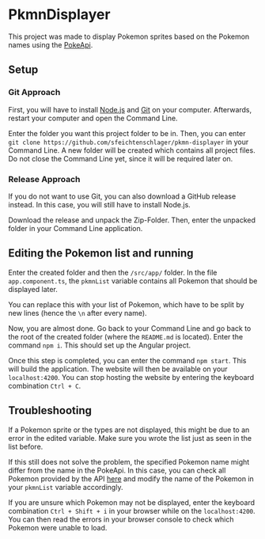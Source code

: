 # PkmnDisplayer

This project was made to display Pokemon sprites based on the Pokemon names using the [PokeApi](https://pokeapi.co).

## Setup

### Git Approach

First, you will have to install [Node.js](https://nodejs.org/en/download/package-manager) and [Git](https://git-scm.com/downloads) on your computer.
Afterwards, restart your computer and open the Command Line.

Enter the folder you want this project folder to be in.
Then, you can enter `git clone https://github.com/sfeichtenschlager/pkmn-displayer` in your Command Line.
A new folder will be created which contains all project files.
Do not close the Command Line yet, since it will be required later on.

### Release Approach

If you do not want to use Git, you can also download a GitHub release instead.
In this case, you will still have to install Node.js.

Download the release and unpack the Zip-Folder.
Then, enter the unpacked folder in your Command Line application.

## Editing the Pokemon list and running

Enter the created folder and then the `/src/app/` folder.
In the file `app.component.ts`, the `pkmnList` variable contains all Pokemon that should be displayed later.

You can replace this with your list of Pokemon, which have to be split by new lines (hence the `\n` after every name).

Now, you are almost done. Go back to your Command Line and go back to the root of the created folder (where the `README.md` is located).
Enter the command `npm i`. This should set up the Angular project.

Once this step is completed, you can enter the command `npm start`.
This will build the application.
The website will then be available on your `localhost:4200`.
You can stop hosting the website by entering the keyboard combination `Ctrl + C`. 

## Troubleshooting

If a Pokemon sprite or the types are not displayed, this might be due to an error in the edited variable.
Make sure you wrote the list just as seen in the list before.

If this still does not solve the problem, the specified Pokemon name might differ from the name in the PokeApi.
In this case, you can check all Pokemon provided by the API [here](https://pokeapi.co/api/v2/pokemon/?limit=1000000) and modify the name of the Pokemon in your `pkmnList` variable accordingly.

If you are unsure which Pokemon may not be displayed, enter the keyboard combination `Ctrl + Shift + i` in your browser while on the `localhost:4200`.
You can then read the errors in your browser console to check which Pokemon were unable to load.
